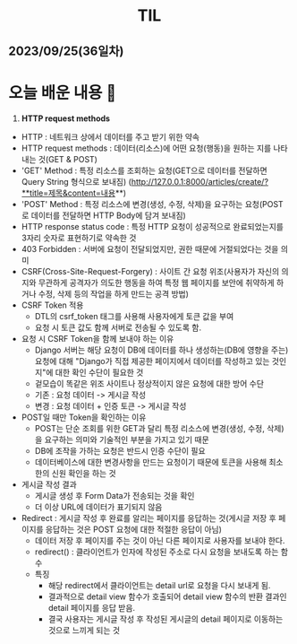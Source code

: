 # <center>TIL<center>
## 2023/09/25(36일차)

# 오늘 배운 내용 :memo:

1. **HTTP request methods**
  - HTTP : 네트워크 상에서 데이터를 주고 받기 위한 약속
  - HTTP request methods : 데이터(리소스)에 어떤 요청(행동)을 원하는 지를 나타내는 것(GET & POST)
  - 'GET' Method : 특정 리소스를 조회하는 요청(GET으로 데이터를 전달하면 Query String 형식으로 보내짐)
  (http://127.0.0.1:8000/articles/create/?**title=제목&content=내용**)
  - 'POST' Method : 특정 리소스에 변경(생성, 수정, 삭제)을 요구하는 요청(POST로 데이터를 전달하면 HTTP Body에 담겨 보내짐)
  - HTTP response status code : 특정 HTTP 요청이 성공적으로 완료되었는지를 3자리 숫자로 표현하기로 약속한 것
  - 403 Forbidden : 서버에 요청이 전달되었지만, 권한 때문에 거절되었다는 것을 의미
  - CSRF(Cross-Site-Request-Forgery) : 사이트 간 요청 위조(사용자가 자신의 의지와 무관하게 공격자가 의도한 행동을 하여 특정 웹 페이지를 보안에 취약하게 하거나 수정, 삭제 등의 작업을 하게 만드는 공격 방법)
  - CSRF Token 적용
    - DTL의 csrf_token 태그를 사용해 사용자에게 토큰 값을 부여
    - 요청 시 토큰 값도 함께 서버로 전송될 수 있도록 함.
  - 요청 시 CSRF Token을 함께 보내야 하는 이유
    - Django 서버는 해당 요청이 DB에 데이터를 하나 생성하는(DB에 영향을 주는) 요청에 대해 "Django가 직접 제공한 페이지에서 데이터를 작성하고 있는 것인지"에 대한 확인 수단이 필요한 것
    - 겉모습이 똑같은 위조 사이트나 정상적이지 않은 요청에 대한 방어 수단
    - 기존 : 요청 데이터 -> 게시글 작성
    - 변경 : 요청 데이터 + 인증 토큰 -> 게시글 작성
  - POST일 때만 Token을 확인하는 이유
    - POST는 단순 조회를 위한 GET과 달리 특정 리소스에 변경(생성, 수정, 삭제)을 요구하는 의미와 기술적인 부분을 가지고 있기 때문
    - DB에 조작을 가하는 요청은 반드시 인증 수단이 필요
    - 데이터베이스에 대한 변경사항을 만드는 요청이기 때문에 토큰을 사용해 최소한의 신원 확인을 하는 것
  - 게시글 작성 결과
    - 게시글 생성 후 Form Data가 전송되는 것을 확인
    - 더 이상 URL에 데이터가 표기되지 않음
  - Redirect : 게시글 작성 후 완료를 알리는 페이지를 응답하는 것(게시글 저장 후 페이지를 응답하는 것은 POST 요청에 대한 적절한 응답이 아님)
    - 데이터 저장 후 페이지를 주는 것이 아닌 다른 페이지로 사용자를 보내야 한다.
    - redirect() : 클라이언트가 인자에 작성된 주소로 다시 요청을 보내도록 하는 함수
    - 특징
      - 해당 redirect에서 클라이언트는 detail url로 요청을 다시 보내게 됨.
      - 결과적으로 detail view 함수가 호출되어 detail view 함수의 반환 결과인 detail 페이지를 응답 받음.
      - 결국 사용자는 게시글 작성 후 작성된 게시글의 detail 페이지로 이동하는 것으로 느끼게 되는 것